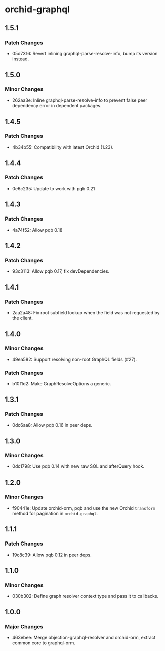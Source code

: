# orchid-graphql

## 1.5.1

### Patch Changes

- 05d7316: Revert inlining graphql-parse-resolve-info, bump its version instead.

## 1.5.0

### Minor Changes

- 262aa3e: Inline graphql-parse-resolve-info to prevent false peer dependency error in dependent packages.

## 1.4.5

### Patch Changes

- 4b34b55: Compatibility with latest Orchid (1.23).

## 1.4.4

### Patch Changes

- 0e6c235: Update to work with pqb 0.21

## 1.4.3

### Patch Changes

- 4a74f52: Allow pqb 0.18

## 1.4.2

### Patch Changes

- 93c3113: Allow pqb 0.17, fix devDependencies.

## 1.4.1

### Patch Changes

- 2aa2a48: Fix root subfield lookup when the field was not requested by the client.

## 1.4.0

### Minor Changes

- 49ea582: Support resolving non-root GraphQL fields (#27).

### Patch Changes

- b10f1d2: Make GraphResolveOptions a <Context> generic.

## 1.3.1

### Patch Changes

- 0dc6aa8: Allow pqb 0.16 in peer deps.

## 1.3.0

### Minor Changes

- 0dc1798: Use pqb 0.14 with new raw SQL and afterQuery hook.

## 1.2.0

### Minor Changes

- f90441e: Update orchid-orm, pqb and use the new Orchid `transform` method for pagination in `orchid-graphql`.

## 1.1.1

### Patch Changes

- 19c8c39: Allow pqb 0.12 in peer deps.

## 1.1.0

### Minor Changes

- 030b302: Define graph resolver context type and pass it to callbacks.

## 1.0.0

### Major Changes

- 463ebee: Merge objection-graphql-resolver and orchid-orm, extract common core to graphql-orm.
